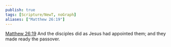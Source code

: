 ```yaml
---
publish: true
tags: [Scripture/NewT, noGraph]
aliases: ["Matthew 26:19"]
---
```

[Matthew 26:19](https://churchofjesuschrist.org/study/scriptures/nt/matt/26?lang=eng&id=p19#p19) And the disciples did as Jesus had appointed them; and they made ready the passover.
